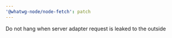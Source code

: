 ```yaml
---
'@whatwg-node/node-fetch': patch
---
```


Do not hang when server adapter request is leaked to the outside
